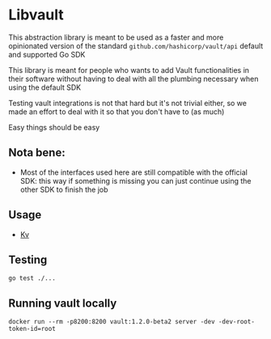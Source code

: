 # Libvault

This abstraction library is meant to be used as a faster and more opinionated version of the 
standard `github.com/hashicorp/vault/api` default and supported Go SDK

This library is meant for people who wants to add Vault functionalities in their software 
without having to deal with all the plumbing necessary when using the default SDK

Testing vault integrations is not that hard but it's not trivial either, so we made an effort to 
deal with it so that you don't have to (as much)

Easy things should be easy

## Nota bene:
- Most of the interfaces used here are still compatible with the official SDK: this way if something is missing you can just continue using the other SDK to finish the job

## Usage

- [Kv](examples/kv/main.go)


## Testing

`go test ./...`

## Running vault locally

`docker run --rm -p8200:8200 vault:1.2.0-beta2 server -dev -dev-root-token-id=root`
